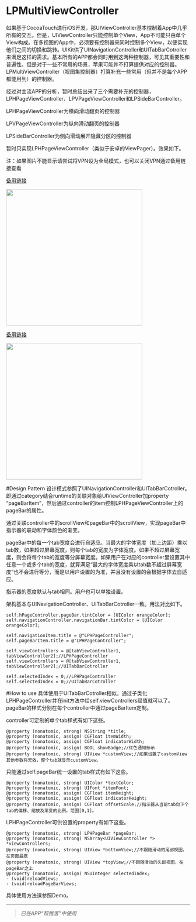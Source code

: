 # LPMultiViewController

如果基于CocoaTouch进行iOS开发，那UIViewController基本控制着App中几乎所有的交互。但是，UIViewController只能控制单个View，App不可能只由单个View构成。在多视图的App中，必须要有控制器来同时控制多个View，以便实现他们之间的切换和跳转。UIKit供了UINavigationController和UITabBarCotroller来满足这样的需求。基本所有的APP都会同时用到这两种控制器，可见其重要性和普遍性。但是对于一些不常用的场景，苹果可能并不打算提供对应的控制器。LPMultiViewController（视图集控制器）打算补充一些常用（但并不是每个APP都能用到）的控制器。

经过对主流APP的分析，暂时总结出来了三个需要补充的控制器，LPHPageViewController、LPVPageViewController和LPSideBarController。

LPHPageViewController为横向滑动翻页的控制器

LPVPageViewController为纵向滑动翻页的控制器

LPSideBarController为侧向滑动展开隐藏分区的控制器

暂时只实现LPHPageViewController（类似于安卓的ViewPager）。效果如下。

注：如果图片不能显示请尝试将VPN设为全局模式，也可以关闭VPN通过备用链接查看

[备用链接](http://b.picphotos.baidu.com/album/s%3D680%3Bq%3D90/sign=2f14d669af773912c0268669c822f725/37d12f2eb9389b5096d570868335e5dde7116e38.jpg)

<img src = "https://github.com/xiaofei86/LPMultiViewController/raw/master/Images/1.gif" width = 373>

[备用链接](http://g.picphotos.baidu.com/album/s%3D680%3Bq%3D90/sign=e99cfd267f310a55c024ddfc877e3294/caef76094b36acaf3077f1297ad98d1000e99c4b.jpg)

<img src = "https://github.com/xiaofei86/LPMultiViewController/raw/master/Images/2.png" width = 373>

#Design Pattern
设计模式参照了UINavigationController和UITabBarCotroller。即通过category结合runtime的关联对象给UIViewController加property “pageBarItem”，然后通过controller的item控制LPHPageViewController上的pageBar的属性。

通过关联controller中的scrollView和pageBar中的scrollView，实现pageBar中指示器的联动和字体颜色的渐变。

pageBar中的每一个tab宽度会进行自适应。当最大的字体宽度（加上边距）乘以tab数，如果超过屏幕宽度，则每个tab的宽度为字体宽度。如果不超过屏幕宽度，则会将每个tab的宽度等分屏幕宽度。如果用户在对应的controller里设置其中任意一个或多个tab的宽度，就算满足“最大的字体宽度乘以tab数不超过屏幕宽度”也不会进行等分，而是以用户设置的为准，并且没有设置的会根据字体去自适应。

指示器的宽度默认与tab相同。用户也可以单独设置。

架构基本与UINavigationController、UITabBarCotroller一致。用法对比如下。

	self.hPageController.pageBar.tintColor = [UIColor orangeColor];
    self.navigationController.navigationBar.tintColor = [UIColor orangeColor];

	self.navigationItem.title = @"LPHPageController";
    self.pageBarItem.title = @"LPHPageController";
    
    self.viewControllers = @[tabViewController1, tabViewController2];//LPHPageController
    self.viewControllers = @[tabViewController1, tabViewController2];//UITabBarCotroller
    
    self.selectedIndex = 0;//LPHPageController
    self.selectedIndex = 0;//UITabBarCotroller
    
#How to use
具体使用于UITabBarCotroller相似。通过子类化LPHPageController并在init方法中给self.viewControllers赋值就可以了。pageBar的样式分别在每个controller中通过pageBarItem定制。

controller可定制的单个tab样式有如下这些。

	@property (nonatomic, strong) NSString *title;
	@property (nonatomic, assign) CGFloat itemWidth;
	@property (nonatomic, assign) CGFloat indicatorWidth;
	@property (nonatomic, assign) BOOL showBadge;//红色通知标示
	@property (nonatomic, strong) UIView *customView;//如果设置了customView其他参数将无效，整个tab就显示customView。
	
只能通过self.pageBar统一设置的tab样式有如下这些。

	@property (nonatomic, strong) UIColor *textColor;
	@property (nonatomic, strong) UIFont *itemFont;
	@property (nonatomic, assign) CGFloat itemHeight;
	@property (nonatomic, assign) CGFloat indicatorHeight;
	@property (nonatomic, assign) CGFloat offsetScale;//指示器从当前tab向下个tab的偏移、缩放及渐变的比例。范围[0,1]。
	
LPHPageController可供设置的property有如下这些。

	@property (nonatomic, strong) LPHPageBar *pageBar;
	@property (nonatomic, strong) NSArray<UIViewController *> *viewControllers;
	@property (nonatomic, strong) UIView *bottomView;//不跟随滑动的尾部视图，在页面最底
	@property (nonatomic, strong) UIView *topView;//不跟随滑动的头部视图，在pageBar之上
	@property (nonatomic, assign) NSUInteger selectedIndex;
	- (void)reloadViews;
	- (void)reloadPageBarViews;
	
具体使用方法课参照Demo。

---
>*已在APP“帮推客”中使用*
